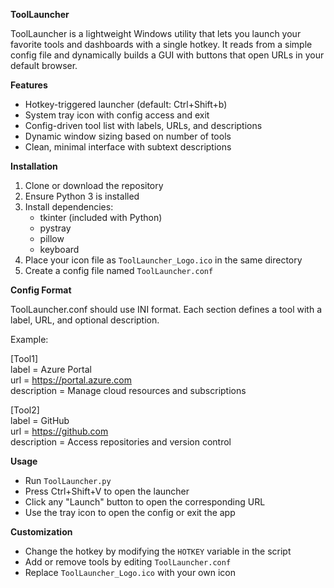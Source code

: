 **ToolLauncher**

ToolLauncher is a lightweight Windows utility that lets you launch your favorite tools and dashboards with a single hotkey. It reads from a simple config file and dynamically builds a GUI with buttons that open URLs in your default browser.

**Features**

- Hotkey-triggered launcher (default: Ctrl+Shift+b)  
- System tray icon with config access and exit  
- Config-driven tool list with labels, URLs, and descriptions  
- Dynamic window sizing based on number of tools  
- Clean, minimal interface with subtext descriptions  

**Installation**

1. Clone or download the repository  
2. Ensure Python 3 is installed  
3. Install dependencies:  
   - tkinter (included with Python)  
   - pystray  
   - pillow  
   - keyboard  
4. Place your icon file as `ToolLauncher_Logo.ico` in the same directory  
5. Create a config file named `ToolLauncher.conf`  

**Config Format**

ToolLauncher.conf should use INI format. Each section defines a tool with a label, URL, and optional description.

Example:

[Tool1]  
label = Azure Portal  
url = https://portal.azure.com  
description = Manage cloud resources and subscriptions  

[Tool2]  
label = GitHub  
url = https://github.com  
description = Access repositories and version control  

**Usage**

- Run `ToolLauncher.py`  
- Press Ctrl+Shift+V to open the launcher  
- Click any "Launch" button to open the corresponding URL  
- Use the tray icon to open the config or exit the app  

**Customization**

- Change the hotkey by modifying the `HOTKEY` variable in the script  
- Add or remove tools by editing `ToolLauncher.conf`  
- Replace `ToolLauncher_Logo.ico` with your own icon  
